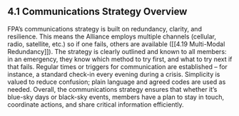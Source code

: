 ## 4.1 Communications Strategy Overview

FPA’s communications strategy is built on redundancy, clarity, and resilience. This means the Alliance employs multiple channels (cellular, radio, satellite, etc.) so if one fails, others are available ([[4.19 Multi-Modal Redundancy]]). The strategy is clearly outlined and known to all members: in an emergency, they know which method to try first, and what to try next if that fails. Regular times or triggers for communication are established – for instance, a standard check-in every evening during a crisis. Simplicity is valued to reduce confusion; plain language and agreed codes are used as needed. Overall, the communications strategy ensures that whether it’s blue-sky days or black-sky events, members have a plan to stay in touch, coordinate actions, and share critical information efficiently.